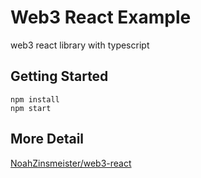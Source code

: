 # Web3 React Example

web3 react library with typescript

## Getting Started

```
npm install
npm start
```

## More Detail

[NoahZinsmeister/web3-react](https://github.com/NoahZinsmeister/web3-react)
